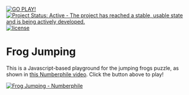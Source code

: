 [![GO PLAY!](https://img.shields.io/badge/Website-GO%20PLAY!-fffb1c.svg)](https://bsamseth.github.io/frog-jumping/frog-jumping.html)
[![Project Status: Active - The project has reached a stable, usable state and is being actively developed.](http://www.repostatus.org/badges/latest/active.svg)](http://www.repostatus.org/#active)
[![license](https://img.shields.io/github/license/mashape/apistatus.svg)](https://github.com/bsamseth/frog-jumping/blob/master/LICENSE)

# Frog Jumping
This is a Javascript-based playground for the jumping frogs puzzle, as shown in [this Numberphile video](https://youtu.be/X3HDnrehyDM). Click
the button above to play!

[![Frog Jumping - Numberphile](http://img.youtube.com/vi/X3HDnrehyDM/0.jpg)](http://www.youtube.com/watch?v=X3HDnrehyDM)
